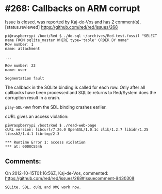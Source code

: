 
#268: Callbacks on ARM corrupt
================================================================================
Issue is closed, was reported by Kaj-de-Vos and has 2 comment(s).
[status.reviewed]
<https://github.com/red/red/issues/268>

```
pi@raspberrypi /boot/Red $ ./do-sql ~/archives/Red-test.fossil "SELECT name FROM sqlite_master WHERE type='table' ORDER BY name"
Row number: 1
name: attachment

...

Row number: 23
name: user

Segmentation fault
```

The callback in the SQLite binding is called for each row. Only after all callbacks have been processed and SQLite returns to Red/System does the corruption result in a crash.

`play-SDL-WAV` from the SDL binding crashes earlier.

cURL gives an access violation:

```
pi@raspberrypi /boot/Red $ ./read-web-page
cURL version: libcurl/7.26.0 OpenSSL/1.0.1c zlib/1.2.7 libidn/1.25 libssh2/1.4.1 librtmp/2.3

*** Runtime Error 1: access violation
*** at: 0000C554h
```



Comments:
--------------------------------------------------------------------------------

On 2012-10-15T01:16:56Z, Kaj-de-Vos, commented:
<https://github.com/red/red/issues/268#issuecomment-9430308>

    SQLite, SDL, cURL and 0MQ work now.

